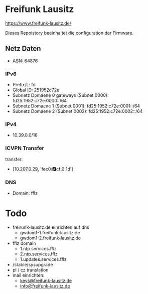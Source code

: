 
# Freifunk Lausitz

https://www.freifunk-lausitz.de/

Dieses Repoistory beeinhaltet die configuration der Firmware.


## Netz Daten

* ASN: 64876


### IPv6
* Prefix/L: fd
* Global ID: 251952c72e
* Subnetz Domaene 0 gateways (Subnet 0000): fd25:1952:c72e:0000::/64
* Subnetz Domaene 1 (Subnet 0001): fd25:1952:c72e:0001::/64
* Subnetz Domaene 2 (Subnet 0002): fd25:1952:c72e:0002::/64

### IPv4
* 10.39.0.0/16


### ICVPN Transfer
transfer:
- [10.207.0.29, 'fec0::a:cf:0:1d']

### DNS
* Domain: fflz



# Todo

* freirunk-lausitz.de einrichten auf dns
  * gwdom1-1.freifunk-lausitz.de
  * gwdom1-2.freifunk-lausitz.de
* fflz domain
  * 1.ntp.services.fflz
  * 2.ntp.services.fflz
  * 1.updates.services.fflz
* /stable/sysupgrade
* pl / cz translation
* mail einrichten:
  * keys@freifunk-lausitz.de
  * info@freifunk-lausitz.de

